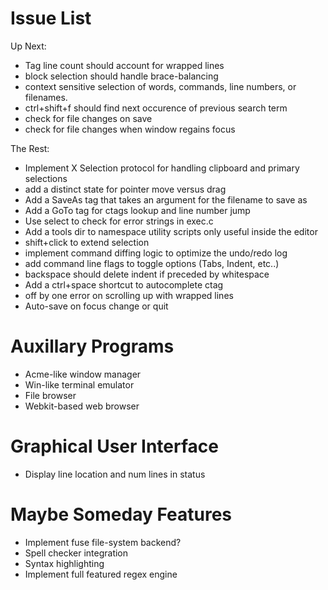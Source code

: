 # Issue List

Up Next:

* Tag line count should account for wrapped lines
* block selection should handle brace-balancing
* context sensitive selection of words, commands, line numbers, or filenames.
* ctrl+shift+f should find next occurence of previous search term
* check for file changes on save
* check for file changes when window regains focus

The Rest: 

* Implement X Selection protocol for handling clipboard and primary selections
* add a distinct state for pointer move versus drag
* Add a SaveAs tag that takes an argument for the filename to save as
* Add a GoTo tag for ctags lookup and line number jump
* Use select to check for error strings in exec.c
* Add a tools dir to namespace utility scripts only useful inside the editor
* shift+click to extend selection
* implement command diffing logic to optimize the undo/redo log
* add command line flags to toggle options (Tabs, Indent, etc..)
* backspace should delete indent if preceded by whitespace
* Add a ctrl+space shortcut to autocomplete ctag
* off by one error on scrolling up with wrapped lines
* Auto-save on focus change or quit

# Auxillary Programs

* Acme-like window manager
* Win-like terminal emulator
* File browser
* Webkit-based web browser

# Graphical User Interface

* Display line location and num lines in status

# Maybe Someday Features

* Implement fuse file-system backend?
* Spell checker integration
* Syntax highlighting
* Implement full featured regex engine
